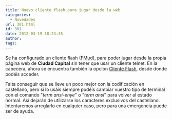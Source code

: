 ```yaml
---
title: Nuevo cliente flash para jugar desde la web
categories:
  - Novedades
url: 301.html
id: 301
date: 2012-03-19 18:23:35
author:
tags:
---
```


Se ha configurado un cliente flash ([FMud](http://bc-dev.net/projects/fmud/)), para poder jugar desde la propia página web de **Ciudad Capital** sin tener que usar un cliente telnet. En la cabecera, ahora se encuentra también la opción [Cliente Flash](http://www.ciudadcapital.net/jugar/), desde donde podéis acceder.

Falta conseguir que se lleve un poco mejor con la codificación en castellano, pero si lo usáis siempre podéis cambiar vuestro tipo de terminal con el comando "_term ansi-enye_" o "_term ansi_" para volver al estado normal. Así dejarán de utilizarse los caracteres exclusivos del castellano. Intentaremos arreglarlo en cualquier caso, pero para una emergencia puede ser de ayuda.